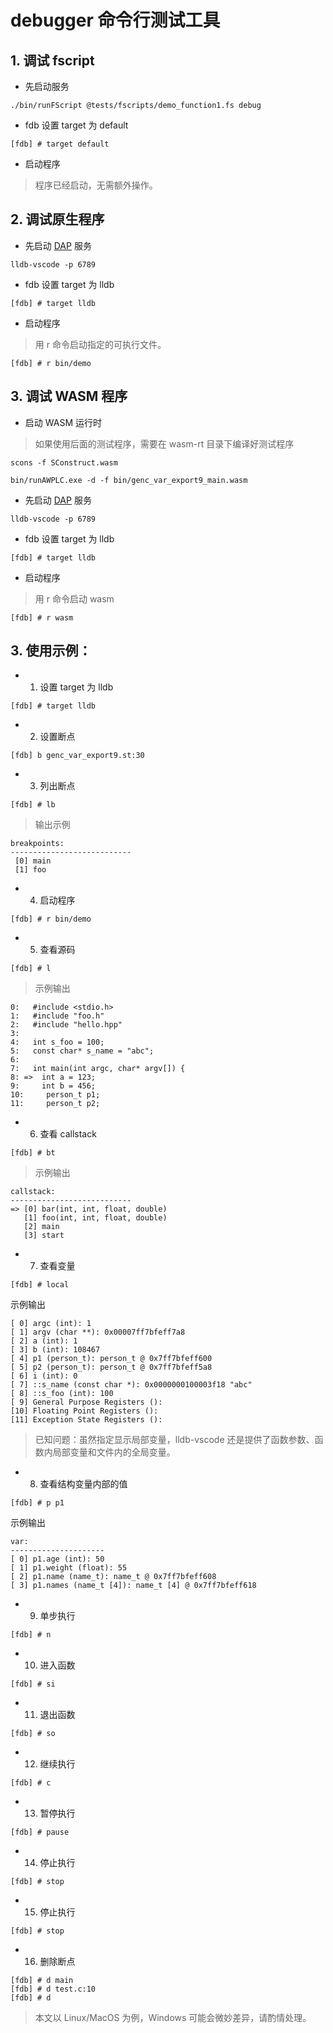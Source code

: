 # debugger 命令行测试工具

## 1. 调试 fscript

* 先启动服务

```
./bin/runFScript @tests/fscripts/demo_function1.fs debug
```

* fdb 设置 target 为 default

```
[fdb] # target default
```

* 启动程序

>程序已经启动，无需额外操作。

## 2. 调试原生程序

* 先启动 [DAP](https://code.visualstudio.com/docs/extensionAPI/api-debugging) 服务

```
lldb-vscode -p 6789
```

* fdb 设置 target 为 lldb

```
[fdb] # target lldb
```

* 启动程序

> 用 r 命令启动指定的可执行文件。

```
[fdb] # r bin/demo
```

## 3. 调试 WASM 程序

* 启动 WASM 运行时

> 如果使用后面的测试程序，需要在 wasm-rt 目录下编译好测试程序

```
scons -f SConstruct.wasm
```

```
bin/runAWPLC.exe -d -f bin/genc_var_export9_main.wasm
```

* 先启动 [DAP](https://code.visualstudio.com/docs/extensionAPI/api-debugging) 服务

```
lldb-vscode -p 6789
```

* fdb 设置 target 为 lldb

```
[fdb] # target lldb
```

* 启动程序

> 用 r 命令启动 wasm

```
[fdb] # r wasm
```

## 3. 使用示例：

* 1. 设置 target 为 lldb

```
[fdb] # target lldb
```

* 2. 设置断点

```
[fdb] b genc_var_export9.st:30

```

* 3. 列出断点

```
[fdb] # lb

```

>输出示例
```
breakpoints:
---------------------------
 [0] main
 [1] foo
```

* 4. 启动程序

```
[fdb] # r bin/demo
```

* 5. 查看源码

```
[fdb] # l
```

> 示例输出

```
0:   #include <stdio.h>
1:   #include "foo.h"
2:   #include "hello.hpp"
3:
4:   int s_foo = 100;
5:   const char* s_name = "abc";
6:
7:   int main(int argc, char* argv[]) {
8: =>  int a = 123;
9:     int b = 456;
10:     person_t p1;
11:     person_t p2;
```

* 6. 查看 callstack

```
[fdb] # bt
```

>示例输出

```
callstack:
---------------------------
=> [0] bar(int, int, float, double)
   [1] foo(int, int, float, double)
   [2] main
   [3] start
```

* 7. 查看变量

```
[fdb] # local
```

示例输出

```
[ 0] argc (int): 1
[ 1] argv (char **): 0x00007ff7bfeff7a8
[ 2] a (int): 1
[ 3] b (int): 108467
[ 4] p1 (person_t): person_t @ 0x7ff7bfeff600
[ 5] p2 (person_t): person_t @ 0x7ff7bfeff5a8
[ 6] i (int): 0
[ 7] ::s_name (const char *): 0x0000000100003f18 "abc"
[ 8] ::s_foo (int): 100
[ 9] General Purpose Registers (): 
[10] Floating Point Registers (): 
[11] Exception State Registers (): 
```

> 已知问题：虽然指定显示局部变量，lldb-vscode 还是提供了函数参数、函数内局部变量和文件内的全局变量。

* 8. 查看结构变量内部的值

```
[fdb] # p p1
```

示例输出
```
var:
---------------------
[ 0] p1.age (int): 50
[ 1] p1.weight (float): 55
[ 2] p1.name (name_t): name_t @ 0x7ff7bfeff608
[ 3] p1.names (name_t [4]): name_t [4] @ 0x7ff7bfeff618
```

* 9. 单步执行

```
[fdb] # n
```

* 10. 进入函数

```
[fdb] # si
```

* 11. 退出函数

```
[fdb] # so
```

* 12. 继续执行

```
[fdb] # c
```

* 13. 暂停执行

```
[fdb] # pause
```

* 14. 停止执行

```
[fdb] # stop
```

* 15. 停止执行

```
[fdb] # stop
```

* 16. 删除断点

```
[fdb] # d main
[fdb] # d test.c:10
[fdb] # d
```

> 本文以 Linux/MacOS 为例，Windows 可能会微妙差异，请酌情处理。
